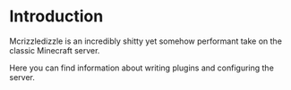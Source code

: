 # Introduction

Mcrizzledizzle is an incredibly shitty yet somehow performant take on the classic Minecraft server.

Here you can find information about writing plugins and configuring the server.
